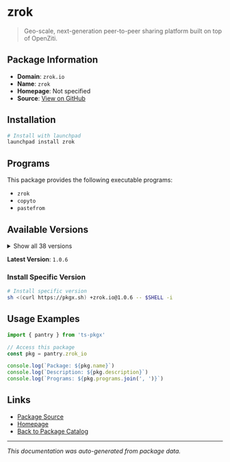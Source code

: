 # zrok

> Geo-scale, next-generation peer-to-peer sharing platform built on top of OpenZiti.

## Package Information

- **Domain**: `zrok.io`
- **Name**: `zrok`
- **Homepage**: Not specified
- **Source**: [View on GitHub](https://github.com/pkgxdev/pantry/tree/main/projects/zrok.io/package.yml)

## Installation

```bash
# Install with launchpad
launchpad install zrok
```

## Programs

This package provides the following executable programs:

- `zrok`
- `copyto`
- `pastefrom`

## Available Versions

<details>
<summary>Show all 38 versions</summary>

- `1.0.6`, `1.0.5`, `1.0.4`, `1.0.3`, `1.0.2`
- `1.0.1`, `1.0.0`, `0.4.49`, `0.4.48`, `0.4.47`
- `0.4.46`, `0.4.45`, `0.4.44`, `0.4.42`, `0.4.41`
- `0.4.40`, `0.4.39`, `0.4.38`, `0.4.37`, `0.4.36`
- `0.4.35`, `0.4.34`, `0.4.33`, `0.4.32`, `0.4.31`
- `0.4.30`, `0.4.29`, `0.4.27`, `0.4.26`, `0.4.25`
- `0.4.24`, `0.4.23`, `0.4.22`, `0.4.20`, `0.4.19`
- `0.4.18`, `0.4.17`, `0.4.16`

</details>

**Latest Version**: `1.0.6`

### Install Specific Version

```bash
# Install specific version
sh <(curl https://pkgx.sh) +zrok.io@1.0.6 -- $SHELL -i
```

## Usage Examples

```typescript
import { pantry } from 'ts-pkgx'

// Access this package
const pkg = pantry.zrok_io

console.log(`Package: ${pkg.name}`)
console.log(`Description: ${pkg.description}`)
console.log(`Programs: ${pkg.programs.join(', ')}`)
```

## Links

- [Package Source](https://github.com/pkgxdev/pantry/tree/main/projects/zrok.io/package.yml)
- [Homepage](#)
- [Back to Package Catalog](../package-catalog.md)

---

*This documentation was auto-generated from package data.*
